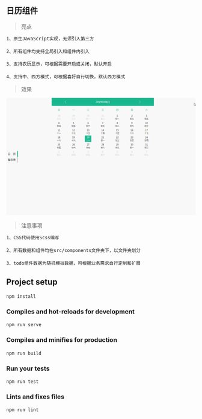 ## 日历组件

> 亮点

``` bash
1、原生JavaScript实现，无须引入第三方

2、所有组件均支持全局引入和组件内引入

3、支持农历显示，可根据需要开启或关闭，默认开启

4、支持中、西方模式，可根据喜好自行切换，默认西方模式
```

> 效果

![最终效果](/demo/demo.gif)

> 注意事项

``` bash
1、CSS代码使用Scss编写

2、所有数据和组件均在src/components文件夹下，以文件夹划分

3、todo组件数据为随机模拟数据，可根据业务需求自行定制和扩展
```

## Project setup
```
npm install
```

### Compiles and hot-reloads for development
```
npm run serve
```

### Compiles and minifies for production
```
npm run build
```

### Run your tests
```
npm run test
```

### Lints and fixes files
```
npm run lint
```
